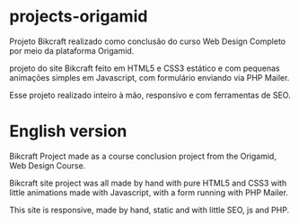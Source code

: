 # projects-origamid
Projeto Bikcraft realizado como conclusão do curso Web Design Completo
por meio da plataforma Origamid.

projeto do site Bikcraft feito em HTML5 e CSS3 estático e com pequenas
animações simples em Javascript, com formulário enviando via PHP Mailer.

Esse projeto realizado inteiro à mão, responsivo e com ferramentas de SEO.

# English version

Bikcraft Project made as a course conclusion project from the Origamid,
Web Design Course.

Bikcraft site project was all made by hand with pure HTML5 and CSS3 with
little animations made with Javascript, with a form running with PHP Mailer.

This site is responsive, made by hand, static and with little SEO, js and PHP.
